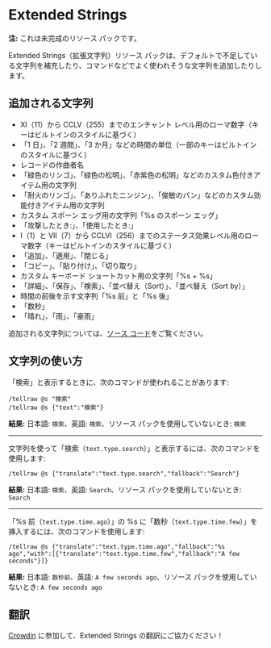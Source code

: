 # Extended Strings

**注:** これは未完成のリソース パックです。

Extended Strings（拡張文字列）リソース パックは、デフォルトで不足している文字列を補充したり、コマンドなどでよく使われそうな文字列を追加したりします。

## 追加される文字列

* XI（11）から CCLV（255）までのエンチャント レベル用のローマ数字（キーはビルトインのスタイルに基づく）
* 「1 日」、「2 週間」、「3 か月」などの時間の単位（一部のキーはビルトインのスタイルに基づく）
* レコードの作曲者名
* 「緑色のリンゴ」、「緑色の松明」、「赤紫色の松明」などのカスタム色付きアイテム用の文字列
* 「耐火のリンゴ」、「ありふれたニンジン」、「俊敏のパン」などのカスタム効能付きアイテム用の文字列
* カスタム スポーン エッグ用の文字列「%s のスポーン エッグ」
* 「攻撃したとき:」、「使用したとき:」
* I（1）と VII（7）から CCLVI（256）までのステータス効果レベル用のローマ数字（キーはビルトインのスタイルに基づく）
* 「追加」、「適用」、「閉じる」
* 「コピー」、「貼り付け」、「切り取り」
* カスタム キーボード ショートカット用の文字列「%s + %s」
* 「詳細」、「保存」、「検索」、「並べ替え（Sort）」、「並べ替え（Sort by）」
* 時間の前後を示す文字列「%s 前」と「%s 後」
* 「数秒」
* 「晴れ」、「雨」、「豪雨」

追加される文字列については、[ソース コード](https://github.com/myhttps/extended-strings/blob/main/assets/minecraft/lang/ja_jp.json)をご覧ください。

## 文字列の使い方

「検索」と表示するときに、次のコマンドが使われることがあります:

```
/tellraw @s "検索"
/tellraw @s {"text":"検索"}
```

**結果:** 日本語: `検索`、英語: `検索`、リソース パックを使用していないとき: `検索`

---

文字列を使って「検索（`text.type.search`）」と表示するには、次のコマンドを使用します:

```
/tellraw @s {"translate":"text.type.search","fallback":"Search"}
```

**結果:** 日本語: `検索`、英語: `Search`、リソース パックを使用していないとき: `Search`

---

「%s 前（`text.type.time.ago`）」の %s に「数秒（`text.type.time.few`）」を挿入するには、次のコマンドを使用します:

```
/tellraw @s {"translate":"text.type.time.ago","fallback":"%s ago","with":[{"translate":"text.type.time.few","fallback":"A few seconds"}]}
```

**結果:** 日本語: `数秒前`、英語: `A few seconds ago`、リソース パックを使用していないとき: `A few seconds ago`

## 翻訳

[Crowdin](https://crowdin.com/project/extended-strings) に参加して、Extended Strings の翻訳にご協力ください！
